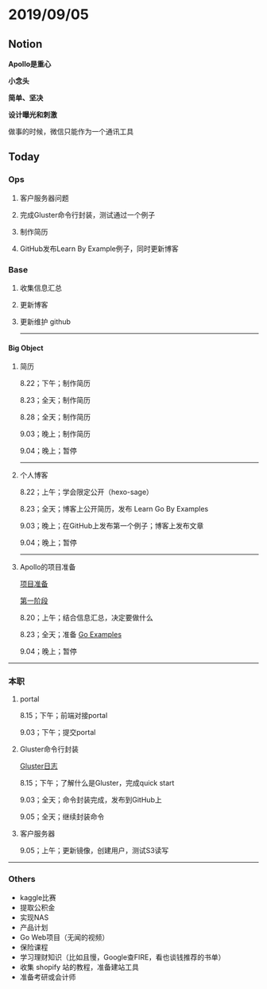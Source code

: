 # 2019/09/05

## Notion

**Apollo是重心**

**小念头**

**简单、坚决**

**设计曝光和刺激**



做事的时候，微信只能作为一个通讯工具



## Today

### Ops

1. 客户服务器问题

2. 完成Gluster命令行封装，测试通过一个例子

3. 制作简历

4. GitHub发布Learn By Example例子，同时更新博客

   

### Base

1. 收集信息汇总 

2. 更新博客

3. 更新维护 github

   

   ---

#### Big Object

1. 简历

   8.22；下午；制作简历

   8.23；全天；制作简历

   8.28；全天；制作简历

   9.03；晚上；制作简历

   9.04；晚上；暂停

   

   ---

2. 个人博客

   8.22；上午；学会限定公开（hexo-sage）

   8.23；全天；博客上公开简历，发布 Learn Go By Examples

   9.03；晚上；在GitHub上发布第一个例子；博客上发布文章

   9.04；晚上；暂停

   

   ---

3. Apollo的项目准备

   [项目准备](E:\postgraduate\markdown\daily\Notion\要做什么项目.md)

   [第一阶段](E:\postgraduate\markdown\daily\Project\Apollo\准备\第一阶段.md)

   8.20；上午；结合信息汇总，决定要做什么

   8.23；全天；准备 [Go Examples]()

   9.04；晚上；暂停









---



### 本职

1. portal 

   8.15；下午；前端对接portal

   9.03；下午；提交portal

   

2. Gluster命令行封装

   [Gluster日志](E:\GitLab_backup\gluster\Gluster日志.md)
   
   8.15；下午；了解什么是Gluster，完成quick start
   
   9.03；全天；命令封装完成，发布到GitHub上
   
   9.05；全天；继续封装命令
   
   
   
3. 客户服务器

   9.05；上午；更新镜像，创建用户，测试S3读写

 



---



### Others

- kaggle比赛
- 提取公积金 
- 实现NAS
- 产品计划
- Go Web项目（无闻的视频）
- 保险课程
- 学习理财知识（比如且慢，Google查FIRE，看也谈钱推荐的书单）
- 收集 shopify 站的教程，准备建站工具
- 准备考研或会计师